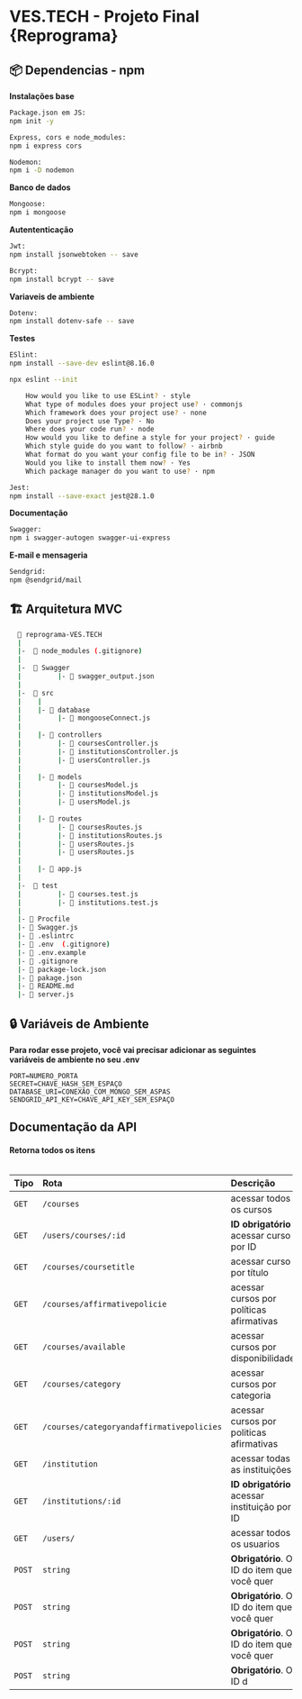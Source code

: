 
# VES.TECH - Projeto Final {Reprograma}


## 📦 Dependencias - npm

**Instalações base**

```bash
Package.json em JS:
npm init -y

Express, cors e node_modules:
npm i express cors

Nodemon:
npm i -D nodemon
```

**Banco de dados**
```bash
Mongoose:
npm i mongoose
```

**Autententicação**

```bash
Jwt:
npm install jsonwebtoken -- save

Bcrypt:
npm install bcrypt -- save
```
**Variaveis de ambiente**
```bash
Dotenv:
npm install dotenv-safe -- save
```

**Testes**

```bash
ESlint:
npm install --save-dev eslint@8.16.0

npx eslint --init

    How would you like to use ESLint? · style
    What type of modules does your project use? · commonjs
    Which framework does your project use? · none
    Does your project use Type? · No
    Where does your code run? · node
    How would you like to define a style for your project? · guide
    Which style guide do you want to follow? · airbnb
    What format do you want your config file to be in? · JSON
    Would you like to install them now? · Yes
    Which package manager do you want to use? · npm

Jest:
npm install --save-exact jest@28.1.0
```

**Documentação**

```bash
Swagger:
npm i swagger-autogen swagger-ui-express
```

**E-mail e mensageria**
```bash
Sendgrid:
npm @sendgrid/mail
```


## 🏗️ Arquitetura MVC

```bash
  📁 reprograma-VES.TECH    
  |   
  |-  📁 node_modules (.gitignore)  
  |  
  |-  📁 Swagger    
  |         |- 📄 swagger_output.json   
  |  
  |-  📁 src 
  |    |  
  |    |- 📁 database  
  |         |- 📄 mongooseConnect.js    
  |  
  |    |- 📁 controllers    
  |         |- 📄 coursesController.js    
  |         |- 📄 institutionsController.js    
  |         |- 📄 usersController.js 
  |
  |    |- 📁 models  
  |         |- 📄 coursesModel.js    
  |         |- 📄 institutionsModel.js    
  |         |- 📄 usersModel.js 
  |
  |    |- 📁 routes  
  |         |- 📄 coursesRoutes.js     
  |         |- 📄 institutionsRoutes.js   
  |         |- 📄 usersRoutes.js    
  |         |- 📄 usersRoutes.js 
  |
  |    |- 📄 app.js  
  |  
  |-  📁 test 
  |         |- 📄 courses.test.js 
  |         |- 📄 institutions.test.js  
  |
  |- 📄 Procfile 
  |- 📄 Swagger.js 
  |- 📄 .eslintrc     
  |- 📄 .env  (.gitignore)
  |- 📄 .env.example   
  |- 📄 .gitignore    
  |- 📄 package-lock.json   
  |- 📄 pakage.json   
  |- 📄 README.md 
  |- 📄 server.js   
  ```
## 🔒 Variáveis de Ambiente

**Para rodar esse projeto, você vai precisar adicionar as seguintes variáveis de ambiente no seu .env**

`PORT=NUMERO_PORTA`  
`SECRET=CHAVE_HASH_SEM_ESPAÇO`  
`DATABASE_URI=CONEXÃO_COM_MONGO_SEM_ASPAS`  
`SENDGRID_API_KEY=CHAVE_API_KEY_SEM_ESPAÇO`  

## Documentação da API

#### Retorna todos os itens

```http
```

| Tipo   | Rota       | Descrição                                   |
| :---------- | :--------- | :------------------------------------------ |
| `GET`      | `/courses` |  acessar todos os cursos |
| `GET`      | `/users/courses/:id` | **ID obrigatório** acessar curso por ID |
| `GET`      | `/courses/coursetitle` |  acessar curso por título|
| `GET`      | `/courses/affirmativepolicie` | acessar cursos por políticas afirmativas |
| `GET`      | `/courses/available` |  acessar cursos por disponibilidade |
| `GET`      | `/courses/category` | acessar cursos por categoria |
| `GET`      | `/courses/categoryandaffirmativepolicies` | acessar cursos por politicas afirmativas |
| `GET`      | `/institution` | acessar todas as instituições |
| `GET`      | `/institutions/:id` | **ID obrigatório** acessar instituição por ID |
| `GET`      | `/users/` | acessar todos os usuarios |
| `POST`      | `string` | **Obrigatório**. O ID do item que você quer |
| `POST`      | `string` | **Obrigatório**. O ID do item que você quer |
| `POST`      | `string` | **Obrigatório**. O ID do item que você quer |
| `POST`      | `string` | **Obrigatório**. O ID d
